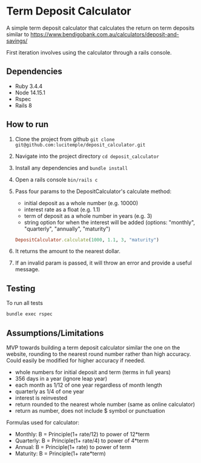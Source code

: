 # Term Deposit Calculator

A simple term deposit calculator that calculates the return on term deposits similar to https://www.bendigobank.com.au/calculators/deposit-and-savings/

First iteration involves using the calculator through a rails console.

## Dependencies

 * Ruby 3.4.4
 * Node 14.15.1
 * Rspec
 * Rails 8

## How to run

1. Clone the project from github `git clone git@github.com:lucitemple/deposit_calculator.git`
2. Navigate into the project directory `cd deposit_calculator`
3. Install any dependencies and `bundle install`
4. Open a rails console `bin/rails c`
5. Pass four params to the DepositCalculator's calculate method:
    - initial deposit as a whole number (e.g. 10000)
    - interest rate as a float (e.g. 1.1)
    - term of deposit as a whole number in years (e.g. 3)
    - string option for when the interest will be added (options: "monthly", "quarterly", "annually", "maturity")

    ```ruby
    DepositCalculator.calculate(1000, 1.1, 3, "maturity")
    ``` 
6. It returns the amount to the nearest dollar.
7. If an invalid param is passed, it will throw an error and provide a useful message.

## Testing
To run all tests

```bash
bundle exec rspec
```

## Assumptions/Limitations

MVP towards building a term deposit calculator similar the one on the website,
 rounding to the nearest round number rather than high accuracy. Could easily be modified for higher accuracy if needed. 

- whole numbers for initial deposit and term (terms in full years)
- 356 days in a year (ignore leap year)
- each month as 1/12 of one year regardless of month length
- quarterly as 1/4 of one year
- interest is reinvested
- return rounded to the nearest whole number (same as online calculator)
- return as number, does not include $ symbol or punctuation

Formulas used for calculator:

<!-- - Daily: B = Principle(1+ rate/365) to power of 365*term -->
- Monthly: B = Principle(1+ rate/12) to power of 12*term
- Quarterly: B = Principle(1+ rate/4) to power of 4*term
- Annual: B = Principle(1+ rate) to power of term
- Maturity: B = Principle(1+ rate*term) 
